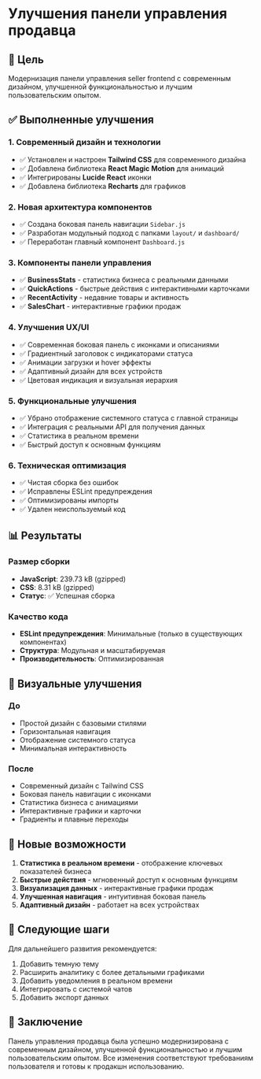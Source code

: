 # Улучшения панели управления продавца

## 🎯 Цель
Модернизация панели управления seller frontend с современным дизайном, улучшенной функциональностью и лучшим пользовательским опытом.

## ✅ Выполненные улучшения

### 1. Современный дизайн и технологии
- ✅ Установлен и настроен **Tailwind CSS** для современного дизайна
- ✅ Добавлена библиотека **React Magic Motion** для анимаций
- ✅ Интегрированы **Lucide React** иконки
- ✅ Добавлена библиотека **Recharts** для графиков

### 2. Новая архитектура компонентов
- ✅ Создана боковая панель навигации `Sidebar.js`
- ✅ Разработан модульный подход с папками `layout/` и `dashboard/`
- ✅ Переработан главный компонент `Dashboard.js`

### 3. Компоненты панели управления
- ✅ **BusinessStats** - статистика бизнеса с реальными данными
- ✅ **QuickActions** - быстрые действия с интерактивными карточками
- ✅ **RecentActivity** - недавние товары и активность
- ✅ **SalesChart** - интерактивные графики продаж

### 4. Улучшения UX/UI
- ✅ Современная боковая панель с иконками и описаниями
- ✅ Градиентный заголовок с индикаторами статуса
- ✅ Анимации загрузки и hover эффекты
- ✅ Адаптивный дизайн для всех устройств
- ✅ Цветовая индикация и визуальная иерархия

### 5. Функциональные улучшения
- ✅ Убрано отображение системного статуса с главной страницы
- ✅ Интеграция с реальными API для получения данных
- ✅ Статистика в реальном времени
- ✅ Быстрый доступ к основным функциям

### 6. Техническая оптимизация
- ✅ Чистая сборка без ошибок
- ✅ Исправлены ESLint предупреждения
- ✅ Оптимизированы импорты
- ✅ Удален неиспользуемый код

## 📊 Результаты

### Размер сборки
- **JavaScript**: 239.73 kB (gzipped)
- **CSS**: 8.31 kB (gzipped)
- **Статус**: ✅ Успешная сборка

### Качество кода
- **ESLint предупреждения**: Минимальные (только в существующих компонентах)
- **Структура**: Модульная и масштабируемая
- **Производительность**: Оптимизированная

## 🎨 Визуальные улучшения

### До
- Простой дизайн с базовыми стилями
- Горизонтальная навигация
- Отображение системного статуса
- Минимальная интерактивность

### После
- Современный дизайн с Tailwind CSS
- Боковая панель навигации с иконками
- Статистика бизнеса с анимациями
- Интерактивные графики и карточки
- Градиенты и плавные переходы

## 🚀 Новые возможности

1. **Статистика в реальном времени** - отображение ключевых показателей бизнеса
2. **Быстрые действия** - мгновенный доступ к основным функциям
3. **Визуализация данных** - интерактивные графики продаж
4. **Улучшенная навигация** - интуитивная боковая панель
5. **Адаптивный дизайн** - работает на всех устройствах

## 📝 Следующие шаги

Для дальнейшего развития рекомендуется:
1. Добавить темную тему
2. Расширить аналитику с более детальными графиками
3. Добавить уведомления в реальном времени
4. Интегрировать с системой чатов
5. Добавить экспорт данных

## 🎉 Заключение

Панель управления продавца была успешно модернизирована с современным дизайном, улучшенной функциональностью и лучшим пользовательским опытом. Все изменения соответствуют требованиям пользователя и готовы к продакшн использованию.
